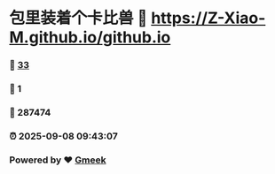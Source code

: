 # 包里装着个卡比兽 :link: https://Z-Xiao-M.github.io/github.io 
### :page_facing_up: [33](https://Z-Xiao-M.github.io/github.io/tag.html) 
### :speech_balloon: 1 
### :hibiscus: 287474 
### :alarm_clock: 2025-09-08 09:43:07 
### Powered by :heart: [Gmeek](https://github.com/Meekdai/Gmeek)
